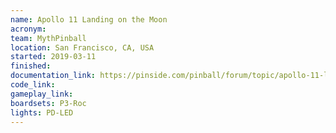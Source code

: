 ```yaml
---
name: Apollo 11 Landing on the Moon
acronym:
team: MythPinball
location: San Francisco, CA, USA
started: 2019-03-11
finished:
documentation_link: https://pinside.com/pinball/forum/topic/apollo-11-landing-on-the-moon 
code_link:
gameplay_link:
boardsets: P3-Roc
lights: PD-LED
---
```

